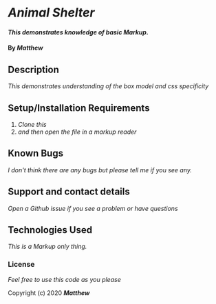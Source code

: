 # _Animal Shelter_

#### _This demonstrates knowledge of basic Markup._

#### By _**Matthew**_

## Description

_This demonstrates understanding of the box model and css specificity_

## Setup/Installation Requirements

1. _Clone this_
2. _and then open the file in a markup reader_

## Known Bugs

_I don't think there are any bugs but please tell me if you see any._

## Support and contact details

_Open a Github issue if you see a problem or have questions_

## Technologies Used

_This is a Markup only thing._

### License

*Feel free to use this code as you please*

Copyright (c) 2020 **_Matthew_**
